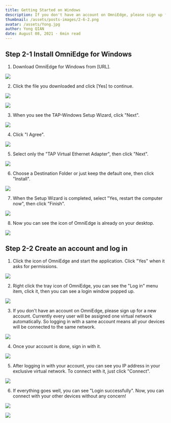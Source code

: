 ```yaml
---
title: Getting Started on Windows
description: If you don't have an account on OmniEdge, please sign up for a new account. Currently every user will be assigned one virtual network automatically. So logging in with a same account means all your devices will be connected to the same network.
thumbnail: /assets/posts-images/2-6-2.png
avatar: /assets/Yong.jpg
author: Yong QIAN
date: August 08, 2021 · 6min read
---
```


## Step 2-1 Install OmniEdge for Windows

1. Download OmniEdge for Windows from [URL].

![](/assets/posts-images/1-1.png)

2. Click the file you downloaded and click [Yes] to continue.

![](/assets/posts-images/1-2-1.png)

![](/assets/posts-images/1-2-2.png)

3. When you see the TAP-Windows Setup Wizard, click "Next".

![](/assets/posts-images/1-3.png)

4. Click "I Agree".

![](/assets/posts-images/1-4.png)

5. Select only the "TAP Virtual Ethernet Adapter", then click "Next".

![](/assets/posts-images/1-5.png)

6. Choose a Destination Folder or just keep the default one, then click "Install".

![](/assets/posts-images/1-6.png)

7. When the Setup Wizard is completed, select "Yes, restart the computer now", then click "Finish".

![](/assets/posts-images/1-7.png)

8. Now you can see the icon of OmniEdge is already on your desktop.

![](/assets/posts-images/1-8.png)

## Step 2-2  Create an account and log in

1. Click the icon of OmniEdge and start the application. Click "Yes" when it asks for permissions.

![](/assets/posts-images/2-1.png)

2. Right click the tray icon of OmniEdge, you can see the "Log in" menu item, click it, then you can see a login window popped up. 

![](/assets/posts-images/2-2.png)

3. If you don't have an account on OmniEdge, please sign up for a new account. Currently every user will be assigned one virtual network automatically. So logging in with a same account means all your devices will be connected to the same network.

![](/assets/posts-images/2-3.png)

4. Once your account is done, sign in with it.

![](/assets/posts-images/2-4.png)

5. After logging in with your account, you can see you IP address in your exclusive virtual network. To connect with it, just click "Connect". 

![](/assets/posts-images/2-5.png)

6. If everything goes well, you can see "Login successfully". Now, you can connect with your other devices without any concern!

![](/assets/posts-images/2-6-1.png)

![](/assets/posts-images/2-6-2.png)